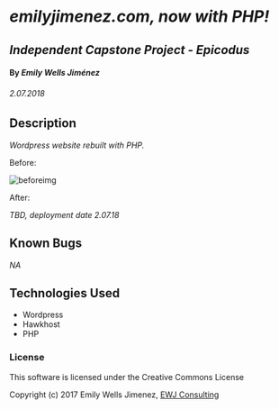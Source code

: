 # _emilyjimenez.com, now with PHP!_

## _Independent Capstone Project - Epicodus_

#### By _Emily Wells Jiménez_

###### _2.07.2018_


## Description

_Wordpress website rebuilt with PHP._

Before:

![beforeimg](https://i.imgur.com/KrvXhZe.png)

After:

_TBD, deployment date 2.07.18_


## Known Bugs

_NA_

## Technologies Used

* Wordpress
* Hawkhost
* PHP

### License

This software is licensed under the Creative Commons License

Copyright (c) 2017 Emily Wells Jimenez, [EWJ Consulting](http://emilyjimenez.com/)
